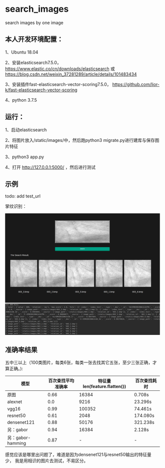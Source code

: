 # search_images
search images by one image

## 本人开发环境配置：
1、Ubuntu 18.04

2、安装elasticsearch7.5.0， https://www.elastic.co/cn/downloads/elasticsearch
 或 https://blog.csdn.net/weixin_37281289/article/details/101483434

3、安装插件fast-elasticsearch-vector-scoring7.5.0， https://github.com/lior-k/fast-elasticsearch-vector-scoring

4、python 3.7.5

## 运行：
1、启动elasticsearch

2、将图片放入/static/images/中，然后跑python3 migrate.py进行建库与保存图片特征

3、python3 app.py

4、打开 http://127.0.0.1:5000/ ，然后进行测试

## 示例
todo: add test_url

掌纹识别：

![](static/result/result1.png)
![](static/result/result.png)

## 准确率结果
五中三以上（100类图片，每类6张，每类一张去找其它五张，至少三张正确，才算正确。):

 模型  | 百次查找平均准确率  | 特征量len(feature.flatten()) | 百次查找耗时
 ---- | ----- | ------ | ------ 
 原图  | 0.66 | 16384  | 0.708s
 alexnet  | 0.0 | 9216  | 23.296s
 vgg16  | 0.99 | 100352  | 74.461s
 resnet50  | 0.61 | 2048  | 174.080s
 densenet121  | 0.88 | 50176 | 321.238s
 另：gabor  | 0.94 | 16384  | 2.128s
 另：gabor-hamming | 0.87 | -  | -
 

感觉应该是哪里出问题了，难道是因为densenet121与resnet50输出的特征量少，
我是用相识的图片去测试，不易区分。